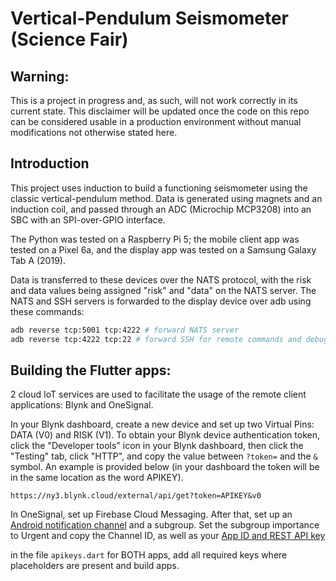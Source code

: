 # Vertical-Pendulum Seismometer (Science Fair)

## Warning:

This is a project in progress and, as such, will not work correctly in its current state. This disclaimer will be updated once the code on this repo can be considered usable in a production environment without manual modifications not otherwise stated here.

## Introduction

This project uses induction to build a functioning seismometer using the classic vertical-pendulum method. Data is generated using magnets and an induction coil, and passed through an ADC (Microchip MCP3208) into an SBC with an SPI-over-GPIO interface.

The Python was tested on a Raspberry Pi 5; the mobile client app was tested on a Pixel 6a, and the display app was tested on a Samsung Galaxy Tab A (2019).

Data is transferred to these devices over the NATS protocol, with the risk and data values being assigned "risk" and "data" on the NATS server. The NATS and SSH servers is forwarded to the display device over adb using these commands:

```bash
adb reverse tcp:5001 tcp:4222 # forward NATS server 
adb reverse tcp:4222 tcp:22 # forward SSH for remote commands and debugging
```

## Building the Flutter apps:

2 cloud IoT services are used to facilitate the usage of the remote client applications: Blynk and OneSignal.

In your Blynk dashboard, create a new device and set up two Virtual Pins: DATA (V0) and RISK (V1). To obtain your Blynk device authentication token, click the "Developer tools" icon in your Blynk dashboard, then click the "Testing" tab, click "HTTP", and copy the value between `?token=` and the `&` symbol. An example is provided below (in your dashboard the token will be in the same location as the word APIKEY).

```
https://ny3.blynk.cloud/external/api/get?token=APIKEY&v0
```

In OneSignal, set up Firebase Cloud Messaging. After that, set up an [Android notification channel](https://documentation.onesignal.com/docs/android-notification-categories) and a subgroup. Set the subgroup importance to Urgent and copy the Channel ID, as well as your [App ID and REST API key](https://documentation.onesignal.com/docs/keys-and-ids)

in the file `apikeys.dart` for BOTH apps, add all required keys where placeholders are present and build apps.
